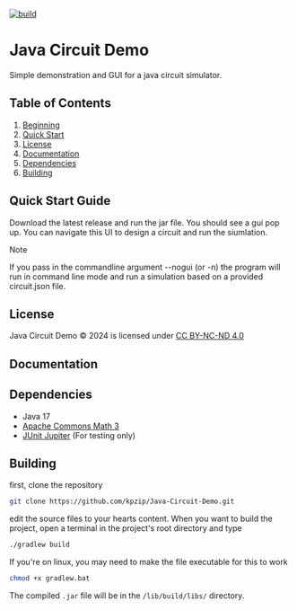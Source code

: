 [![build](https://github.com/kpzip/Java-Circuit-Demo/actions/workflows/gradle.yml/badge.svg)](https://github.com/kpzip/Java-Circuit-Demo/actions/workflows/gradle.yml)

# Java Circuit Demo

Simple demonstration and GUI for a java circuit simulator.

## Table of Contents
1. [Beginning](#java-circuit-demo)
2. [Quick Start](#quick-start-guide)
3. [License](#license)
4. [Documentation](#documentation)
5. [Dependencies](#dependencies)
6. [Building](#building)


## Quick Start Guide

Download the latest release and run the jar file. You should see a gui pop up. You can navigate this UI to design a circuit and run the siumlation.
> [!NOTE]
> If you pass in the commandline argument --nogui (or -n) the program will run in command line mode and run a simulation based on a provided circuit.json file.

## License

Java Circuit Demo © 2024 is licensed under [CC BY-NC-ND 4.0](https://creativecommons.org/licenses/by-nc-nd/4.0/?ref=chooser-v1)

## Documentation



## Dependencies

- Java 17
- [Apache Commons Math 3](https://commons.apache.org/proper/commons-math/)
- [JUnit Jupiter](https://junit.org/junit5/docs/current/user-guide/) (For testing only)

## Building

first, clone the repository
```bash
git clone https://github.com/kpzip/Java-Circuit-Demo.git
```
edit the source files to your hearts content. When you want to build the project, open a terminal in the project's root directory and type
```bash
./gradlew build
```
If you're on linux, you may need to make the file executable for this to work
```bash
chmod +x gradlew.bat
```
The compiled `.jar` file will be in the `/lib/build/libs/` directory.
